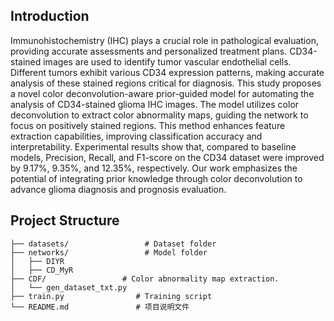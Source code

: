 ## Introduction
Immunohistochemistry (IHC) plays a crucial role in pathological evaluation, providing accurate assessments and personalized treatment plans. CD34-stained images are used to identify tumor vascular endothelial cells. Different tumors exhibit various CD34 expression patterns, making accurate analysis of these stained regions critical for diagnosis. This study proposes a novel color deconvolution-aware prior-guided model for automating the analysis of CD34-stained glioma IHC images. The model utilizes color deconvolution to extract color abnormality maps, guiding the network to focus on positively stained regions. This method enhances feature extraction capabilities, improving classification accuracy and interpretability. Experimental results show that, compared to baseline models, Precision, Recall, and F1-score on the CD34 dataset were improved by 9.17%, 9.35%, and 12.35%, respectively. Our work emphasizes the potential of integrating prior knowledge through color deconvolution to advance glioma diagnosis and prognosis evaluation.
## Project Structure

```
├── datasets/                 # Dataset folder
├── networks/                 # Model folder
│   ├── DIYR    
│   ├── CD_MyR    
├── CDF/                 # Color abnormality map extraction.
│   └── gen_dataset_txt.py
├── train.py             	# Training script
└── README.md             	# 项目说明文件

```

